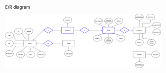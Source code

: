 
E/R diagram

![video rental db](https://github.com/MasonDarcy/4312Project/blob/master/diagrams/videorental_ER_diagram.png?raw=true "Title")
